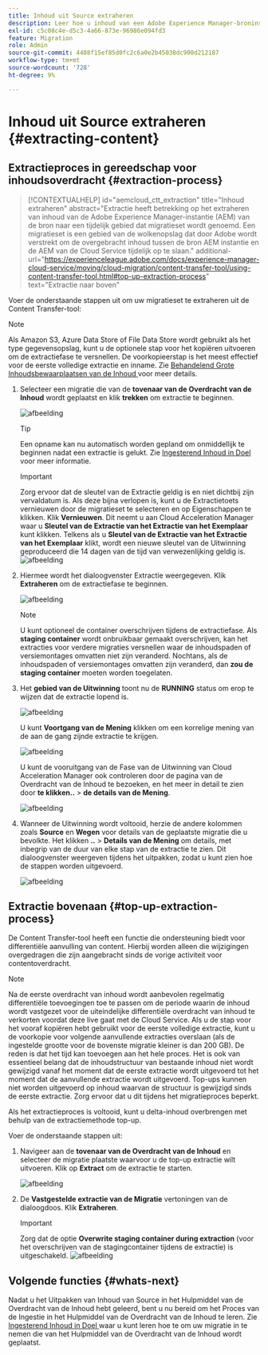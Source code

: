 ```yaml
---
title: Inhoud uit Source extraheren
description: Leer hoe u inhoud van een Adobe Experience Manager-broninstantie (AEM) extraheert om deze later naar een Cloud Service-AEM over te brengen.
exl-id: c5c08c4e-d5c3-4a66-873e-96986e094fd3
feature: Migration
role: Admin
source-git-commit: 4408f15ef85d0fc2c6a0e2b45038dc900d212187
workflow-type: tm+mt
source-wordcount: '728'
ht-degree: 9%

---
```


# Inhoud uit Source extraheren {#extracting-content}

## Extractieproces in gereedschap voor inhoudsoverdracht {#extraction-process}

>[!CONTEXTUALHELP]
>id="aemcloud_ctt_extraction"
>title="Inhoud extraheren"
>abstract="Extractie heeft betrekking op het extraheren van inhoud van de Adobe Experience Manager-instantie (AEM) van de bron naar een tijdelijk gebied dat migratieset wordt genoemd. Een migratieset is een gebied van de wolkenopslag dat door Adobe wordt verstrekt om de overgebracht inhoud tussen de bron AEM instantie en de AEM van de Cloud Service tijdelijk op te slaan."
>additional-url="https://experienceleague.adobe.com/docs/experience-manager-cloud-service/moving/cloud-migration/content-transfer-tool/using-content-transfer-tool.html#top-up-extraction-process" text="Extractie naar boven"


Voer de onderstaande stappen uit om uw migratieset te extraheren uit de Content Transfer-tool:

>[!NOTE]
>Als Amazon S3, Azure Data Store of File Data Store wordt gebruikt als het type gegevensopslag, kunt u de optionele stap voor het kopiëren uitvoeren om de extractiefase te versnellen. De voorkopieerstap is het meest effectief voor de eerste volledige extractie en inname. Zie [ Behandelend Grote Inhoudsbewaarplaatsen van de Inhoud ](/help/journey-migration/content-transfer-tool/using-content-transfer-tool/handling-large-content-repositories.md) voor meer details.

1. Selecteer een migratie die van de **tovenaar van de Overdracht van de Inhoud** wordt geplaatst en klik **trekken** om extractie te beginnen.

   ![afbeelding](/help/journey-migration/content-transfer-tool/assets-ctt/cttcam12.png)

   >[!TIP]
   >Een opname kan nu automatisch worden gepland om onmiddellijk te beginnen nadat een extractie is gelukt. Zie [ Ingesterend Inhoud in Doel ](/help/journey-migration/content-transfer-tool/using-content-transfer-tool/ingesting-content.md) voor meer informatie.

   >[!IMPORTANT]
   >
   >Zorg ervoor dat de sleutel van de Extractie geldig is en niet dichtbij zijn vervaldatum is. Als deze bijna verlopen is, kunt u de Extractietoets vernieuwen door de migratieset te selecteren en op Eigenschappen te klikken. Klik **Vernieuwen**. Dit neemt u aan Cloud Acceleration Manager waar u **Sleutel van de Extractie van het Extractie van het Exemplaar** kunt klikken. Telkens als u **Sleutel van de Extractie van het Extractie van het Exemplaar** klikt, wordt een nieuwe sleutel van de Uitwinning geproduceerd die 14 dagen van de tijd van verwezenlijking geldig is.
   >![afbeelding](/help/journey-migration/content-transfer-tool/assets-ctt/cttcam13.png)

1. Hiermee wordt het dialoogvenster Extractie weergegeven. Klik **Extraheren** om de extractiefase te beginnen.

   ![afbeelding](/help/journey-migration/content-transfer-tool/assets-ctt/cttcam14c.png)

   >[!NOTE]
   >U kunt optioneel de container overschrijven tijdens de extractiefase. Als **staging container** wordt onbruikbaar gemaakt overschrijven, kan het extracties voor verdere migraties versnellen waar de inhoudspaden of versiemontages omvatten niet zijn veranderd. Nochtans, als de inhoudspaden of versiemontages omvatten zijn veranderd, dan **zou de staging container** moeten worden toegelaten.

1. Het **gebied van de Uitwinning** toont nu de **RUNNING** status om erop te wijzen dat de extractie lopend is.

   ![afbeelding](/help/journey-migration/content-transfer-tool/assets-ctt/cttcam15.png)

   U kunt **Voortgang van de Mening** klikken om een korrelige mening van de aan de gang zijnde extractie te krijgen.

   ![afbeelding](/help/journey-migration/content-transfer-tool/assets-ctt/cttcam16.png)

   U kunt de vooruitgang van de Fase van de Uitwinning van Cloud Acceleration Manager ook controleren door de pagina van de Overdracht van de Inhoud te bezoeken, en het meer in detail te zien door **te klikken..** > **de details van de Mening**.

   ![afbeelding](/help/journey-migration/content-transfer-tool/assets-ctt/cttcam17.png)

1. Wanneer de Uitwinning wordt voltooid, herzie de andere kolommen zoals **Source** en **Wegen** voor details van de geplaatste migratie die u bevolkte. Het klikken **..** > **Details van de Mening** om details, met inbegrip van de duur van elke stap van de extractie te zien. Dit dialoogvenster weergeven tijdens het uitpakken, zodat u kunt zien hoe de stappen worden uitgevoerd.

   ![afbeelding](/help/journey-migration/content-transfer-tool/assets-ctt/cttcam18b.png)


## Extractie bovenaan {#top-up-extraction-process}

De Content Transfer-tool heeft een functie die ondersteuning biedt voor differentiële aanvulling van content. Hierbij worden alleen die wijzigingen overgedragen die zijn aangebracht sinds de vorige activiteit voor contentoverdracht.

>[!NOTE]
>Na de eerste overdracht van inhoud wordt aanbevolen regelmatig differentiële toevoegingen toe te passen om de periode waarin de inhoud wordt vastgezet voor de uiteindelijke differentiële overdracht van inhoud te verkorten voordat deze live gaat met de Cloud Service. Als u de stap voor het vooraf kopiëren hebt gebruikt voor de eerste volledige extractie, kunt u de voorkopie voor volgende aanvullende extracties overslaan (als de ingestelde grootte voor de bovenste migratie kleiner is dan 200 GB). De reden is dat het tijd kan toevoegen aan het hele proces.
>Het is ook van essentieel belang dat de inhoudstructuur van bestaande inhoud niet wordt gewijzigd vanaf het moment dat de eerste extractie wordt uitgevoerd tot het moment dat de aanvullende extractie wordt uitgevoerd. Top-ups kunnen niet worden uitgevoerd op inhoud waarvan de structuur is gewijzigd sinds de eerste extractie. Zorg ervoor dat u dit tijdens het migratieproces beperkt.

Als het extractieproces is voltooid, kunt u delta-inhoud overbrengen met behulp van de extractiemethode top-up.

Voer de onderstaande stappen uit:

1. Navigeer aan de **tovenaar van de Overdracht van de Inhoud** en selecteer de migratie plaatste waarvoor u de top-up extractie wilt uitvoeren. Klik op **Extract** om de extractie te starten.

   ![afbeelding](/help/journey-migration/content-transfer-tool/assets-ctt/cttcam19.png)

1. De **Vastgestelde extractie van de Migratie** vertoningen van de dialoogdoos. Klik **Extraheren**.

   >[!IMPORTANT]
   >Zorg dat de optie **Overwrite staging container during extraction** (voor het overschrijven van de stagingcontainer tijdens de extractie) is uitgeschakeld.
   >![afbeelding](/help/journey-migration/content-transfer-tool/assets-ctt/cttcam20.png)


## Volgende functies {#whats-next}

Nadat u het Uitpakken van Inhoud van Source in het Hulpmiddel van de Overdracht van de Inhoud hebt geleerd, bent u nu bereid om het Proces van de Ingestie in het Hulpmiddel van de Overdracht van de Inhoud te leren. Zie [ Ingesterend Inhoud in Doel ](/help/journey-migration/content-transfer-tool/using-content-transfer-tool/ingesting-content.md) waar u kunt leren hoe te om uw migratie in te nemen die van het Hulpmiddel van de Overdracht van de Inhoud wordt geplaatst.
